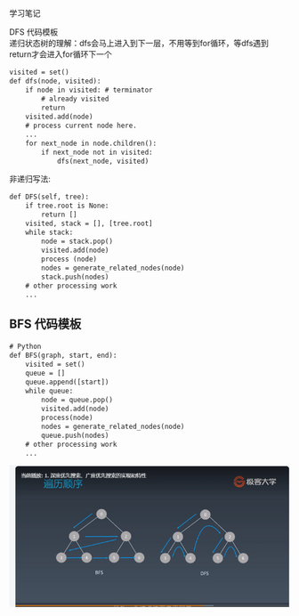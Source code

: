 学习笔记

DFS 代码模板  
递归状态树的理解：dfs会马上进入到下一层，不用等到for循环，等dfs遇到return才会进入for循环下一个  
```$xslt
visited = set() 
def dfs(node, visited):
    if node in visited: # terminator
    	# already visited 
    	return 
	visited.add(node) 
	# process current node here. 
	...
	for next_node in node.children(): 
		if next_node not in visited: 
			dfs(next_node, visited)
```
非递归写法:  
```
def DFS(self, tree): 
   	if tree.root is None: 
   		return [] 
   	visited, stack = [], [tree.root]
   	while stack: 
   		node = stack.pop() 
   		visited.add(node)
   		process (node) 
   		nodes = generate_related_nodes(node) 
   		stack.push(nodes) 
   	# other processing work 
   	...
```

## BFS 代码模板
```$xslt
# Python
def BFS(graph, start, end):
    visited = set()
	queue = [] 
	queue.append([start]) 
	while queue: 
		node = queue.pop() 
		visited.add(node)
		process(node) 
		nodes = generate_related_nodes(node) 
		queue.push(nodes)
	# other processing work 
	...

```
![](.NOTE_images/bfs-dfs.png)
